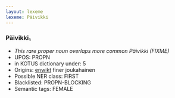 ```yaml
---
layout: lexeme
lexeme: Päivikki
---
```


###  Päivikki₁

* _This rare proper noun overlaps more common *Päivikki* (FIXME)_
* UPOS:  PROPN
* in KOTUS dictionary under:  5
* Origins: [enwikt](https://en.wiktionary.org/wiki/Päivikki) finer joukahainen 
* Possible NER class:  FIRST
* Blacklisted:  PROPN-BLOCKING
* Semantic tags:  FEMALE

